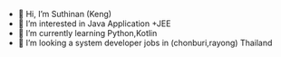 - 👋 Hi, I’m Suthinan (Keng)
- 👀 I’m interested in Java Application +JEE
- 🌱 I’m currently learning Python,Kotlin
- 💞️ I’m looking a system developer jobs in (chonburi,rayong) Thailand

